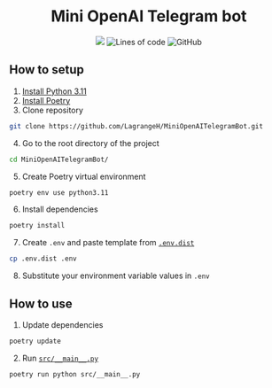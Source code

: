 <h1 align="center">Mini OpenAI Telegram bot</h1>
<p align="center">
  <a target="_blank" href="https://www.python.org/downloads/" title="Python Version"><img src="https://img.shields.io/badge/python-%3E=_3.11-purple.svg"></a>
  <img alt="Lines of code" src="https://img.shields.io/tokei/lines/github/LagrangeH/MiniOpenAITelegramBot">
  <img alt="GitHub" src="https://img.shields.io/github/license/LagrangeH/MiniOpenAITelegramBot">
</p>

## How to setup

1. [Install Python 3.11](https://www.python.org/downloads/)
2. [Install Poetry](https://python-poetry.org/docs/#installation)
3. Clone repository
```sh
git clone https://github.com/LagrangeH/MiniOpenAITelegramBot.git
```
4. Go to the root directory of the project
```sh
cd MiniOpenAITelegramBot/
```
5. Create Poetry virtual environment
```sh
poetry env use python3.11
```
6. Install dependencies
```sh
poetry install
```
7. Create `.env` and paste template from [`.env.dist`](./.env.dist)
```sh
cp .env.dist .env
```
8. Substitute your environment variable values in `.env`


## How to use
1. Update dependencies
```sh
poetry update
```
2. Run [`src/__main__.py`](./src/__main__.py)
```sh
poetry run python src/__main__.py
```
